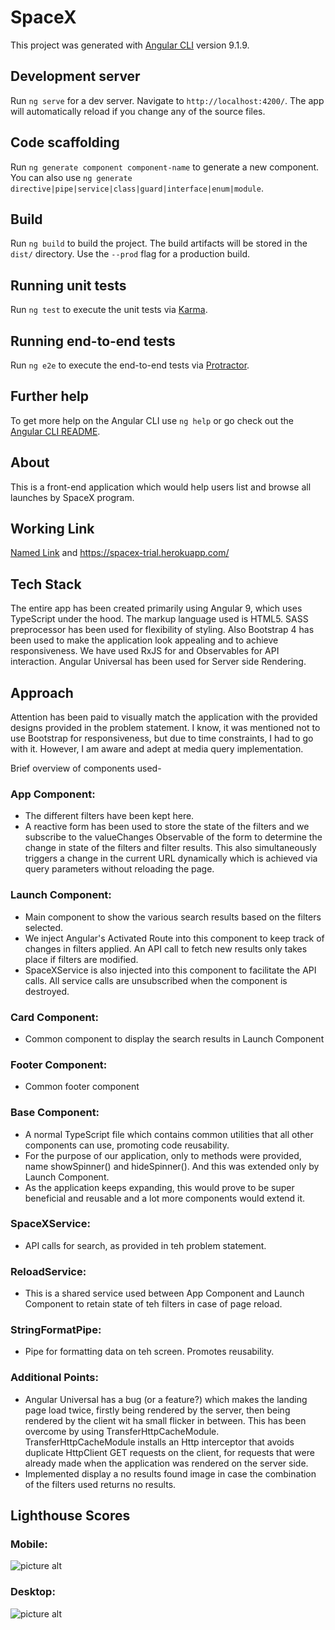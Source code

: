 # SpaceX

This project was generated with [Angular CLI](https://github.com/angular/angular-cli) version 9.1.9.

## Development server

Run `ng serve` for a dev server. Navigate to `http://localhost:4200/`. The app will automatically reload if you change any of the source files.

## Code scaffolding

Run `ng generate component component-name` to generate a new component. You can also use `ng generate directive|pipe|service|class|guard|interface|enum|module`.

## Build

Run `ng build` to build the project. The build artifacts will be stored in the `dist/` directory. Use the `--prod` flag for a production build.

## Running unit tests

Run `ng test` to execute the unit tests via [Karma](https://karma-runner.github.io).

## Running end-to-end tests

Run `ng e2e` to execute the end-to-end tests via [Protractor](http://www.protractortest.org/).

## Further help

To get more help on the Angular CLI use `ng help` or go check out the [Angular CLI README](https://github.com/angular/angular-cli/blob/master/README.md).

## About

This is a front-end application which would help users list and browse all launches by SpaceX program.

## Working Link

[Named Link](https://spacex-trial.herokuapp.com/ "SpaceX") and https://spacex-trial.herokuapp.com/

## Tech Stack

The entire app has been created primarily using Angular 9, which uses TypeScript under the hood. The markup language used is HTML5. SASS preprocessor has been 
used for flexibility of styling. Also Bootstrap 4 has been used to make the application look appealing and to achieve responsiveness. We have used RxJS for and Observables for API interaction. Angular Universal has been used for Server side Rendering.

## Approach

Attention has been paid to visually match the application with the provided designs provided in the problem statement. I know, it was mentioned not to use Bootstrap for responsiveness, but due to time constraints, I had to go with it. However, I am aware and adept at media query implementation.

Brief overview of components used-

### App Component: ###

* The different filters have been kept here.
* A reactive form has been used to store the state of the filters and we subscribe to the valueChanges Observable of the form to determine the change in state of the filters
  and filter results. This also simultaneously triggers a change in the current URL dynamically which is achieved via query parameters without reloading the page.
  
### Launch Component: ###

* Main component to show the various search results based on the filters selected.
* We inject Angular's Activated Route into this component to keep track of changes in filters applied. An API call to fetch new results only takes place if filters are modified.
* SpaceXService is also injected into this component to facilitate the API calls. All service calls are unsubscribed when the component is destroyed.

### Card Component: ###

* Common component to display the search results in Launch Component

### Footer Component: ###

* Common footer component

### Base Component: ###

* A normal TypeScript file which contains common utilities that all other components can use, promoting code reusability. 
* For the purpose of our application, only to methods were provided, name showSpinner() and hideSpinner(). And this was extended only by Launch Component. 
* As the application keeps expanding, this would prove to be super beneficial and reusable and a lot more components would extend it.

### SpaceXService: ###

* API calls for search, as provided in teh problem statement.

### ReloadService: ##

* This is a shared service used between App Component and Launch Component to retain state of teh filters in case of page reload.

### StringFormatPipe: ###

* Pipe for formatting data on teh screen. Promotes reusability.

### Additional Points: ###

* Angular Universal has a bug (or a feature?) which makes the landing page load twice, firstly being rendered by the server, then being rendered by the client wit ha small flicker in between. This has been overcome by using TransferHttpCacheModule. TransferHttpCacheModule installs an Http interceptor that avoids duplicate HttpClient GET requests on the client, for requests that were already made when the application was rendered on the server side.
* Implemented display a no results found  image in case the combination of the filters used returns no results.

## Lighthouse Scores

### Mobile: ###

![picture alt](https://github.com/waynebourne/SpaceX/blob/master/Lighthouse_Mobile.JPG "Lighthouse Score Mobile")

### Desktop: ###

![picture alt](https://github.com/waynebourne/SpaceX/blob/master/Lighthouse_Desktop.JPG "Lighthouse Score Desktop")




